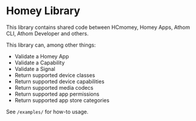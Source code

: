 # Homey Library

This library contains shared code between HCmomey, Homey Apps, Athom CLI, Athom Developer and others.

This library can, among other things:

* Validate a Homey App
* Validate a Capability
* Validate a Signal
* Return supported device classes
* Return supported device capabilities
* Return supported media codecs
* Return supported app permissions
* Return supported app store categories


See `/examples/` for how-to usage.
